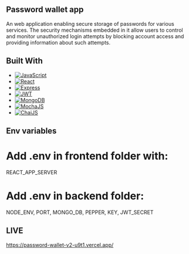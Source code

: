 ## Password wallet app</br>
An web application enabling secure storage of passwords for various services. The security mechanisms embedded in it allow users to control and monitor unauthorized login attempts by blocking account access and providing information about such attempts. </br>
## Built With
* [![JavaScript][JavaScript.img]][JavaScript-url]
* [![React][React.js]][React-url]
* [![Express][Express.js]][Express-url]
* [![JWT][JWT.img]][JWT-url]
* [![MongoDB][Mongo.db]][Mongo-url]
* [![MochaJS][Mocha.js]][Mocha-url]
* [![ChaiJS][Chai.js]][Chai-url]


## Env variables
# Add .env in frontend folder with:
REACT_APP_SERVER<br/>
# Add .env in backend folder:
NODE_ENV,
PORT,
MONGO_DB,
PEPPER,
KEY,
JWT_SECRET

## LIVE
https://password-wallet-v2-u9t1.vercel.app/



<!-- MARKDOWN LINKS & IMAGES -->
[JavaScript.img]: https://img.shields.io/badge/JavaScript-F7DF1E?style=for-the-badge&logo=javascript&logoColor=black
[JavaScript-url]: #
[React.js]: https://img.shields.io/badge/React-20232A?style=for-the-badge&logo=react&logoColor=61DAFB
[React-url]: https://reactjs.org/
[Express.js]: https://img.shields.io/badge/Express.js-404D59?style=for-the-badge
[Express-url]: https://expressjs.com/
[Mongo.db]: https://img.shields.io/badge/MongoDB-4EA94B?style=for-the-badge&logo=mongodb&logoColor=white
[Mongo-url]:https://www.mongodb.com/
[Mocha.js]: https://img.shields.io/badge/mocha.js-323330?style=for-the-badge&logo=mocha&logoColor=Brown
[Mocha-url]: https://mochajs.org/
[Chai.js]: https://img.shields.io/badge/chai.js-323330?style=for-the-badge&logo=chai&logoColor=red
[Chai-url]: https://www.chaijs.com/
[JWT.img]: https://img.shields.io/badge/JWT-black?style=for-the-badge&logo=JSON%20web%20tokens
[JWT-url]: https://jwt.io/
